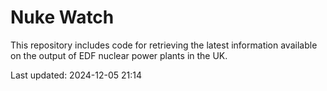 # Nuke Watch

This repository includes code for retrieving the latest information available on the output of EDF nuclear power plants in the UK.

Last updated: 2024-12-05 21:14